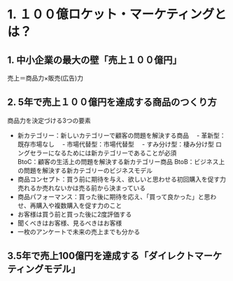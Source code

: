 # 1. １００億ロケット・マーケティングとは？
## 1. 中小企業の最大の壁「売上１００億円」
売上＝商品力×販売(広告)力
## 2. 5年で売上１００億円を達成する商品のつくり方
商品力を決定づける3つの要素
- 新カテゴリー：新しいカテゴリーで顧客の問題を解決する商品
　- 革新型：既存市場なし
　- 市場代替型：市場代替型
　- すみ分け型：棲み分け型
ロングセラーになるためには新カテゴリーであることが必須  
BtoC：顧客の生活上の問題を解決する新カテゴリー商品
BtoB：ビジネス上の問題を解決する新カテゴリーのビジネスモデル
- 商品コンセプト：買う前に期待を与え、欲しいと思わせる初回購入を促す力
売れるか売れないかは売る前から決まっている
- 商品パフォーマンス：買った後に期待を応え、「買って良かった」と思わせ、再購入や複数購入を促す力のこと
 - お客様は買う前と買った後に2度評価する
 - 聞くべきはお客様、見るべきはお客様
 - 一枚のアンケートで未来の売上までも分かる
## 3.5年で売上100億円を達成する「ダイレクトマーケティングモデル」

